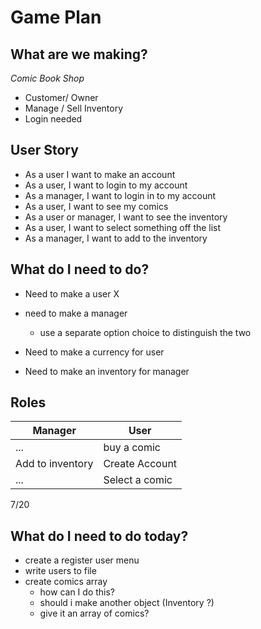 # Game Plan

## What are we making?

*Comic Book Shop*

- Customer/ Owner
- Manage / Sell Inventory
- Login needed


## User Story

 * As a user I want to make an account
 * As a user, I want to login to my account
 * As a manager, I want to login in to my account
 * As a user, I want to see my comics
 * As a user or manager, I want to see the inventory
 * As a user, I want to select something off the list
 * As a manager, I want to add to the inventory
 
## What do I need to do?

* Need to make a user	X
* need to make a manager
	- use a separate option choice to distinguish the two
	
* Need to make a currency for user
* Need to make an inventory for manager

## Roles
 Manager | User
 --------|------
 ...	| buy a comic
 Add to inventory | Create Account
 ... | Select a comic 
 
 7/20
 	
## What do I need to do today?

* create a register user menu
* write users to file
* create comics array
	- how can I do this?
	- should i make another object (Inventory ?)
	- give it an array of comics?
